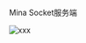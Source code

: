 ### 

Mina Socket服务端


![xxx](https://raw.githubusercontent.com/DeMonLiu623/Mina_Demon/master/img/img1.png)